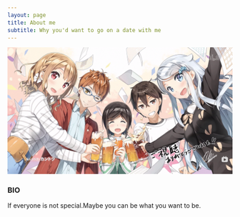 ```yaml
---
layout: page
title: About me
subtitle: Why you'd want to go on a date with me
---
```


![avatar](./assets/img/aboutme-bg.png)

### BIO

If everyone is not special.Maybe you can be what you want to be.
